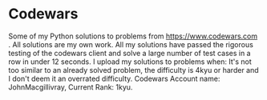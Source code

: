 # Codewars
Some of my Python solutions to problems from https://www.codewars.com .
All solutions are my own work. All my solutions have passed the rigorous testing of the codewars client and solve a large number of test cases in a row in under 12 seconds. I upload my solutions to problems when: It's not too similar to an already solved problem, the difficulty is 4kyu or harder and I don't deem it an overrated difficulty. 
Codewars Account name: JohnMacgillivray, Current Rank: 1kyu.
